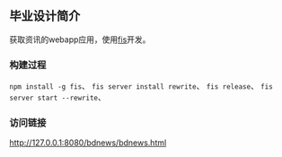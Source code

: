 ## 毕业设计简介
获取资讯的webapp应用，使用[fis](http://fis.baidu.com)开发。

### 构建过程
  `npm install -g fis`、
  `fis server install rewrite`、
  `fis release`、
  `fis server start --rewrite`、

### 访问链接
  http://127.0.0.1:8080/bdnews/bdnews.html